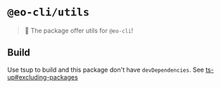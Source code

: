 # `@eo-cli/utils`

> 🚀 The package offer utils for `@eo-cli`!

## Build

Use tsup to build and this package don't have `devDependencies`. See [ts-up#excluding-packages](https://tsup.egoist.dev/#excluding-packages)
